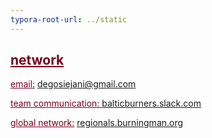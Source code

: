 ```yaml
---
typora-root-url: ../static
---
```


## <span class="center"  style="color:#77011e;"><u>network</u>



<span style="color:#77011e;"><u>email:</u></span>	degosiejani@gmail.com

<span style="color:#77011e;"><u>team communication: </u> </span> [balticburners.slack.com](https://balticburners.slack.com/)

<span style="color:#77011e;"><u>global network:</u></span>  			[regionals.burningman.org](http://regionals.burningman.org/)


